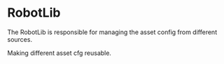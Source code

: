 # RobotLib

The RobotLib is responsible for managing the asset config from different sources.

Making different asset cfg reusable.